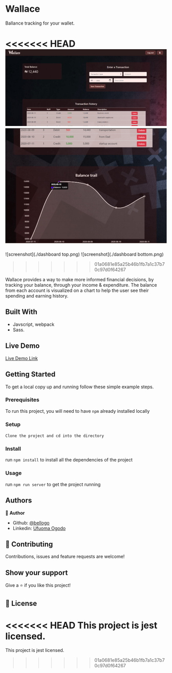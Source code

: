# Wallace
Ballance tracking for your wallet.

<<<<<<< HEAD
![screenshot](./dashboardtop.png)
![screenshot](./dashboardbottom.png)
=======
![screenshot](./dashboard top.png)
![screenshot](./dashboard bottom.png)
>>>>>>> 01a0681e85a25b46b1fb7a1c37b70c97d0f64267

Wallace provides a way to make more informed financial decisions, by tracking your balance, through your income & expenditure. The balance from each account is visualized on a chart to help the user see their spending and earning history.

## Built With

- Javscript, webpack 
- Sass.

## Live Demo

[Live Demo Link](https://wallacev2.netlify.app/)


## Getting Started

To get a local copy up and running follow these simple example steps.

### Prerequisites

To run this project, you will need to have `npm` already installed locally

### Setup
`Clone the project and cd into the directory`

### Install
run `npm install` to install all the dependencies of the project

### Usage
run  `npm run server` to get the project running


## Authors

👤 **Author**

- Github: [@bellogo](https://github.com/bellogo)
- Linkedin: [Ufuoma Ogodo](https://ng.linkedin.com/in/ufuoma-ogodo)

## 🤝 Contributing

Contributions, issues and feature requests are welcome!


## Show your support

Give a ⭐️ if you like this project!

## 📝 License

<<<<<<< HEAD
This project is jest licensed.
=======
This project is jest licensed.
>>>>>>> 01a0681e85a25b46b1fb7a1c37b70c97d0f64267
